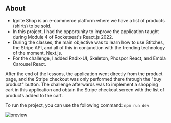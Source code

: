 ## About

- Ignite Shop is an e-commerce platform where we have a list of products (shirts) to be sold.
- In this project, I had the opportunity to improve the application taught during Module 4 of Rocketseat's React.js 2022.
- During the classes, the main objective was to learn how to use Stitches, the Stripe API, and all of this in conjunction with the trending technology of the moment, Next.js.
- For the challenge, I added Radix-UI, Skeleton, Phospor React, and Embla Carousel React.

After the end of the lessons, the application went directly from the product page, and the Stripe checkout was only performed there through the "buy product" button.
The challenge afterwards was to implement a shopping cart in this application and obtain the Stripe checkout screen with the list of products added to the cart.

To run the project, you can use the following command: ```npm run dev```

![preview](./src/assets/IgniteShop.gif)

